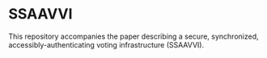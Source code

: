 # SSAAVVI
This repository accompanies the paper describing a secure, synchronized, accessibly-authenticating voting infrastructure (SSAAVVI).
